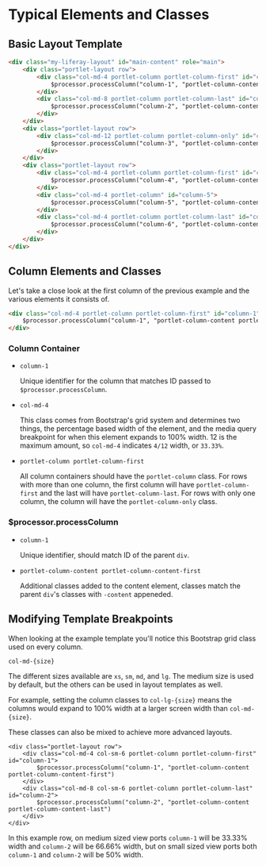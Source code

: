 # Typical Elements and Classes

## Basic Layout Template

```html
<div class="my-liferay-layout" id="main-content" role="main">
	<div class="portlet-layout row">
		<div class="col-md-4 portlet-column portlet-column-first" id="column-1">
			$processor.processColumn("column-1", "portlet-column-content portlet-column-content-first")
		</div>
		<div class="col-md-8 portlet-column portlet-column-last" id="column-2">
			$processor.processColumn("column-2", "portlet-column-content portlet-column-content-last")
		</div>
	</div>
	<div class="portlet-layout row">
		<div class="col-md-12 portlet-column portlet-column-only" id="column-3">
			$processor.processColumn("column-3", "portlet-column-content portlet-column-content-only")
		</div>
	</div>
	<div class="portlet-layout row">
		<div class="col-md-4 portlet-column portlet-column-first" id="column-4">
			$processor.processColumn("column-4", "portlet-column-content portlet-column-content-first")
		</div>
		<div class="col-md-4 portlet-column" id="column-5">
			$processor.processColumn("column-5", "portlet-column-content")
		</div>
		<div class="col-md-4 portlet-column portlet-column-last" id="column-6">
			$processor.processColumn("column-6", "portlet-column-content portlet-column-content-last")
		</div>
	</div>
</div>
```

## Column Elements and Classes

Let's take a close look at the first column of the previous example and the various elements it consists of.

```html
<div class="col-md-4 portlet-column portlet-column-first" id="column-1">
	$processor.processColumn("column-1", "portlet-column-content portlet-column-content-first")
</div>
```

### Column Container

- `column-1`

	Unique identifier for the column that matches ID passed to `$processor.processColumn`.

- `col-md-4`

	This class comes from Bootstrap's grid system and determines two things, the percentage based width of the element, and the media query breakpoint for when this element expands to 100% width. 12 is the maximum amount, so `col-md-4` indicates `4/12` width, or `33.33%`.

- `portlet-column portlet-column-first`

	All column containers should have the `portlet-column` class. For rows with more than one column, the first column will have `portlet-column-first` and the last will have `portlet-column-last`. For rows with only one column, the column will have the `portlet-column-only` class.

### $processor.processColumn

- `column-1`

	Unique identifier, should match ID of the parent `div`.

- `portlet-column-content portlet-column-content-first`

	Additional classes added to the content element, classes match the parent `div`'s classes with `-content` appeneded.

## Modifying Template Breakpoints

When looking at the example template you'll notice this Bootstrap grid class used on every column.

```
col-md-{size}
```

The different sizes available are `xs`, `sm`, `md`, and `lg`. The medium size is used by default, but the others can be used in layout templates as well.

For example, setting the column classes to `col-lg-{size}` means the columns would expand to 100% width at a larger screen width than `col-md-{size}`.

These classes can also be mixed to achieve more advanced layouts.

```
<div class="portlet-layout row">
	<div class="col-md-4 col-sm-6 portlet-column portlet-column-first" id="column-1">
		$processor.processColumn("column-1", "portlet-column-content portlet-column-content-first")
	</div>
	<div class="col-md-8 col-sm-6 portlet-column portlet-column-last" id="column-2">
		$processor.processColumn("column-2", "portlet-column-content portlet-column-content-last")
	</div>
</div>
```

In this example row, on medium sized view ports `column-1` will be 33.33% width and `column-2` will be 66.66% width, but on small sized view ports both `column-1` and `column-2` will be 50% width.
